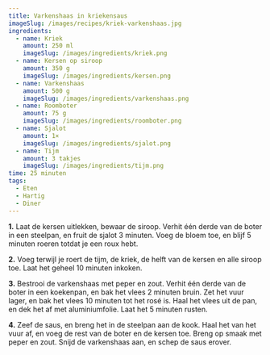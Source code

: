 ```yaml
---
title: Varkenshaas in kriekensaus
imageSlug: /images/recipes/kriek-varkenshaas.jpg
ingredients:
  - name: Kriek
    amount: 250 ml
    imageSlug: /images/ingredients/kriek.png
  - name: Kersen op siroop
    amount: 350 g
    imageSlug: /images/ingredients/kersen.png
  - name: Varkenshaas
    amount: 500 g
    imageSlug: /images/ingredients/varkenshaas.png
  - name: Roomboter
    amount: 75 g
    imageSlug: /images/ingredients/roomboter.png
  - name: Sjalot
    amount: 1×
    imageSlug: /images/ingredients/sjalot.png
  - name: Tijm
    amount: 3 takjes
    imageSlug: /images/ingredients/tijm.png
time: 25 minuten
tags:
  - Eten
  - Hartig
  - Diner
---
```


**1.** Laat de kersen uitlekken, bewaar de siroop. Verhit één derde van de boter in een steelpan, en fruit de sjalot 3 minuten. Voeg de bloem toe, en blijf
5 minuten roeren totdat je een roux hebt.

**2.** Voeg terwijl je roert de tijm, de kriek, de helft van de kersen en alle siroop toe. Laat het geheel 10 minuten inkoken.

**3.** Bestrooi de varkenshaas met peper en zout. Verhit één derde van de boter in een koekenpan, en bak het vlees 2 minuten bruin. Zet het vuur lager, en bak het vlees 10 minuten tot het rosé is. Haal het vlees uit de pan, en dek het af met aluminiumfolie. Laat het 5 minuten rusten.

**4.** Zeef de saus, en breng het in de steelpan aan de kook. Haal het van het vuur af, en voeg de rest van de boter en de kersen toe. Breng op smaak met peper en zout. Snijd de varkenshaas aan, en schep de saus erover.
